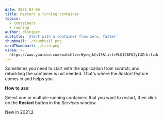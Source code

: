 ```yaml
---
date: 2021-07-06
title: Restart a running container
topics:
  - containers
  - running
author: dlsniper
subtitle: 'Start with a container from zero, faster'
thumbnail: ./thumbnail.png
cardThumbnail: ./card.png
video: >-
  https://www.youtube.com/watch?v=rHywojkCvIE&list=PLQ176FUIyIUZrbrlz4AY1V8VzBJKZyVlW&index=115
---
```

Sometimes you need to start with the application from scratch, and rebuilding the container is not needed. That's where the _Restart_ feature comes in and helps you.

**How to use:**

Select one or multiple running containers that you want to restart, then click on the **Restart** button in the _Services_ window.

<span class="tag is-rounded">New in 2021.2</span>
